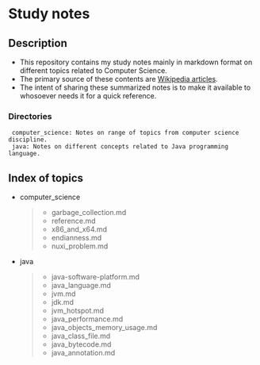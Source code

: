 Study notes
=========

Description
-----

- This repository contains my study notes mainly in markdown format on different topics related to Computer Science. 
- The primary source of these contents are [Wikipedia articles](https://en.wikipedia.org). 
- The intent of sharing these summarized notes is to make it available to whosoever needs it for a quick reference.


### Directories
	 computer_science: Notes on range of topics from computer science discipline.
	 java: Notes on different concepts related to Java programming language.
  

Index of topics
-----

- computer_science
	> * garbage_collection.md
	> * reference.md
	> * x86_and_x64.md
	> * endianness.md
	> * nuxi_problem.md
	

- java
	> * java-software-platform.md
	> * java_language.md
	> * jvm.md
	> * jdk.md
	> * jvm_hotspot.md
	> * java_performance.md
	> * java_objects_memory_usage.md
	> * java_class_file.md
	> * java_bytecode.md
	> * java_annotation.md

